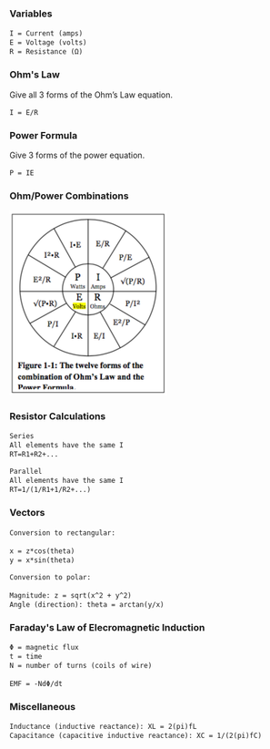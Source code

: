 ### Variables
```
I = Current (amps)
E = Voltage (volts)
R = Resistance (Ω)
```

### Ohm's Law
Give all 3 forms of the Ohm’s Law equation.
```
I = E/R
```

### Power Formula
Give 3 forms of the power equation.
```
P = IE
```

### Ohm/Power Combinations
![Formula Combinations](formula-combinations.png)

### Resistor Calculations
```
Series
All elements have the same I
RT=R1+R2+...
```
```
Parallel
All elements have the same I
RT=1/(1/R1+1/R2+...)
```

### Vectors
```
Conversion to rectangular:

x = z*cos(theta)
y = x*sin(theta)
```

```
Conversion to polar:

Magnitude: z = sqrt(x^2 + y^2)
Angle (direction): theta = arctan(y/x)
```

### Faraday's Law of Elecromagnetic Induction
```
Φ = magnetic flux
t = time
N = number of turns (coils of wire)

EMF = -NdΦ/dt
```

### Miscellaneous
```
Inductance (inductive reactance): XL = 2(pi)fL
Capacitance (capacitive inductive reactance): XC = 1/(2(pi)fC)
```
